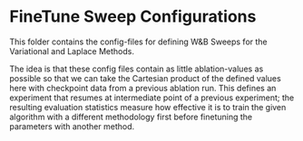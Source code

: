 # FineTune Sweep Configurations

This folder contains the config-files for defining W&B Sweeps for the Variational and Laplace Methods.

The idea is that these config files contain as little ablation-values as possible so that we can take the Cartesian product of the defined values here with checkpoint data from a previous ablation run.
This defines an experiment that resumes at intermediate point of a previous experiment; the resulting evaluation statistics measure how effective it is to train the given algorithm with a different methodology first before finetuning the parameters with another method.
